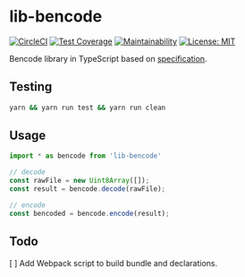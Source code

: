 # lib-bencode

[![CircleCI](https://circleci.com/gh/lmcontact/lib-bencode.svg?style=svg)](https://circleci.com/gh/lmcontact/lib-bencode)
[![Test Coverage](https://api.codeclimate.com/v1/badges/8da79bb0c4b64da43ad4/test_coverage)](https://codeclimate.com/github/lmcontact/lib-bencode/test_coverage)
[![Maintainability](https://api.codeclimate.com/v1/badges/8da79bb0c4b64da43ad4/maintainability)](https://codeclimate.com/github/lmcontact/lib-bencode/maintainability)
[![License: MIT](https://img.shields.io/badge/License-MIT-yellow.svg)](https://opensource.org/licenses/MIT)

Bencode library in TypeScript based on [specification](https://wiki.theory.org/index.php/BitTorrentSpecification#Bencoding).

## Testing

```bash
yarn && yarn run test && yarn run clean
```
## Usage

```typescript
import * as bencode from 'lib-bencode'

// decode
const rawFile = new Uint8Array([]);
const result = bencode.decode(rawFile);

// encode
const bencoded = bencode.encode(result);
```

## Todo

[ ] Add Webpack script to build bundle and declarations.
